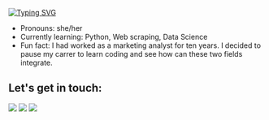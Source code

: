 <a href="https://git.io/typing-svg"><img src="https://readme-typing-svg.herokuapp.com?font=Fira+Code&weight=300&size=30&pause=1000&random=false&width=435&lines=Hi%2C+I'm+Priscila!" alt="Typing SVG" /></a>

- Pronouns: she/her
- Currently learning: Python, Web scraping, Data Science
- Fun fact: I had worked as a marketing analyst for ten years. I decided to pause my carrer to learn coding and see how can these two fields integrate.

<h2>Let's get in touch:  </h2>

<div> 
 <a href="https://api.whatsapp.com/send?phone=5534984046783&text=Ol%C3%A1!%20" target="_blank"><img src="https://img.shields.io/badge/WhatsApp-25D366?style=for-the-badge&logo=whatsapp&logoColor=white" target="_blank"></a> 
  <a href = "mailto:costapriscilam@gmail.com"><img src="https://img.shields.io/badge/-Gmail-%23333?style=for-the-badge&logo=gmail&logoColor=white" target="_blank"></a>
  <a href="https://www.linkedin.com/in/costapriscilam/" target="_blank"><img src="https://img.shields.io/badge/-LinkedIn-%230077B5?style=for-the-badge&logo=linkedin&logoColor=white" target="_blank"></a> 
</div>

